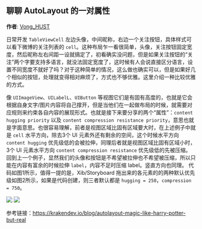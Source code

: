 聊聊 AutoLayout 的一对属性
--------
**作者**: [Vong_HUST](https://weibo.com/VongLo)

日常开发 `TableViewCell` 左边头像，中间昵称，右边一个关注按钮，具体样式可以看下微博的关注列表的 `cell`。这种布局乍一看很简单，头像，关注按钮固定宽度，然后昵称左右间距一设就搞定了，初看确实没问题，但是如果关注按钮的“关注”两个字要支持多语言，就没法固定宽度了，这时候有人会说直接区分语言，设置不同宽度不就好了吗？对于这种简单的情况，这么做也确实可以，但是如果好几个相似的按钮，处理就变得相对麻烦了，方式也不够优雅。这里介绍一种比较优雅的方式。

像 `UIImageView`、`UILabelL`、`UIButton` 等视图它们是有固有高度的，也就是它会根据自身文字/图片内容将自己撑开，但是当他们在一起做布局的时候，就需要对应规则来约束各自内容的展现形式。也就是接下来要分享的两个“属性”：`content hugging priority` 以及 `content compression resistance priority`，意思也就是字面意思。也很容易理解，前者是视图区域比固有区域要大时，在上述例子中就是 `cell` 水平方向，除去3个 UI 元素外还有剩余的空间，这个时候水平方向 `content hugging` 优先级低的会被拉伸，同理后者就是视图区域比固有区域小时，3个 UI 元素水平方向 `content compression resistance` 优先级低的先被压缩。回到上一个例子，显然我们的头像和按钮是不希望被拉伸也不希望被压缩，所以只能在内容有富余的时候拉伸 `label`，内容不足时压缩 label。竖直方向也同理。
代码如图1所示，值得一提的是，Xib/Storyboard 拖出来的各元素的的两种默认优先级如图2所示，如果是代码创建，则三者默认都是 `hugging = 250`，`compression = 750`。

![](https://github.com/iOS-Tips/iOS-tech-set/blob/master/images/2018/08/1-1.jpg)
![](https://github.com/iOS-Tips/iOS-tech-set/blob/master/images/2018/08/1-2.jpg)

参考链接：https://krakendev.io/blog/autolayout-magic-like-harry-potter-but-real



